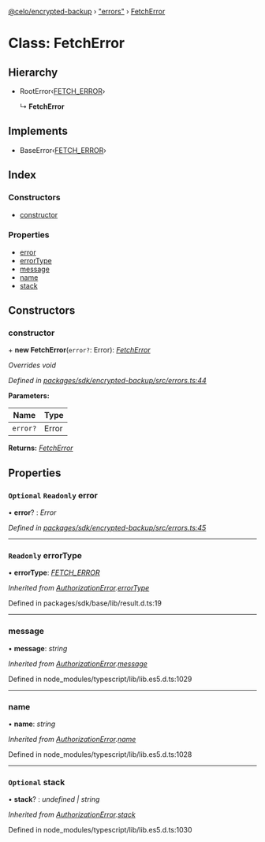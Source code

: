 [@celo/encrypted-backup](../README.md) › ["errors"](../modules/_errors_.md) › [FetchError](_errors_.fetcherror.md)

# Class: FetchError

## Hierarchy

* RootError‹[FETCH_ERROR](../enums/_errors_.backuperrortypes.md#fetch_error)›

  ↳ **FetchError**

## Implements

* BaseError‹[FETCH_ERROR](../enums/_errors_.backuperrortypes.md#fetch_error)›

## Index

### Constructors

* [constructor](_errors_.fetcherror.md#constructor)

### Properties

* [error](_errors_.fetcherror.md#optional-readonly-error)
* [errorType](_errors_.fetcherror.md#readonly-errortype)
* [message](_errors_.fetcherror.md#message)
* [name](_errors_.fetcherror.md#name)
* [stack](_errors_.fetcherror.md#optional-stack)

## Constructors

###  constructor

\+ **new FetchError**(`error?`: Error): *[FetchError](_errors_.fetcherror.md)*

*Overrides void*

*Defined in [packages/sdk/encrypted-backup/src/errors.ts:44](https://github.com/celo-org/celo-monorepo/blob/master/packages/sdk/encrypted-backup/src/errors.ts#L44)*

**Parameters:**

Name | Type |
------ | ------ |
`error?` | Error |

**Returns:** *[FetchError](_errors_.fetcherror.md)*

## Properties

### `Optional` `Readonly` error

• **error**? : *Error*

*Defined in [packages/sdk/encrypted-backup/src/errors.ts:45](https://github.com/celo-org/celo-monorepo/blob/master/packages/sdk/encrypted-backup/src/errors.ts#L45)*

___

### `Readonly` errorType

• **errorType**: *[FETCH_ERROR](../enums/_errors_.backuperrortypes.md#fetch_error)*

*Inherited from [AuthorizationError](_errors_.authorizationerror.md).[errorType](_errors_.authorizationerror.md#readonly-errortype)*

Defined in packages/sdk/base/lib/result.d.ts:19

___

###  message

• **message**: *string*

*Inherited from [AuthorizationError](_errors_.authorizationerror.md).[message](_errors_.authorizationerror.md#message)*

Defined in node_modules/typescript/lib/lib.es5.d.ts:1029

___

###  name

• **name**: *string*

*Inherited from [AuthorizationError](_errors_.authorizationerror.md).[name](_errors_.authorizationerror.md#name)*

Defined in node_modules/typescript/lib/lib.es5.d.ts:1028

___

### `Optional` stack

• **stack**? : *undefined | string*

*Inherited from [AuthorizationError](_errors_.authorizationerror.md).[stack](_errors_.authorizationerror.md#optional-stack)*

Defined in node_modules/typescript/lib/lib.es5.d.ts:1030
